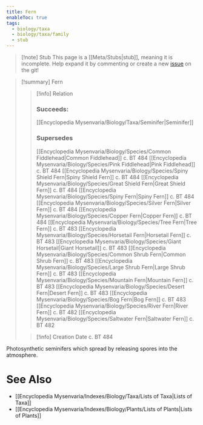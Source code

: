 ```yaml
---
title: Fern
enableToc: true
tags:
  - biology/taxa
  - biology/taxa/family
  - stub
---
```


> [!note] Stub
> This page is a [[Meta/Stubs|stub]], meaning it is incomplete. Help expand it by commenting or create a new [issue](https://github.com/RagtimeGal/quartz--encyclopedia-mysenvaria/issues/new/choose) on the git!


> [!summary] Fern
> > [!info] Relation
> > ### Succeeds:
> > [[Encyclopedia Mysenvaria/Biology/Taxa/Seminifer|Seminifer]]
> > ### Supersedes 
> > [[Encyclopedia Mysenvaria/Biology/Species/Common Fiddlehead|Common Fiddlehead]] c. BT 484
> > [[Encyclopedia Mysenvaria/Biology/Species/Pink Fiddlehead|Pink Fiddlehead]] c. BT 484
> > [[Encyclopedia Mysenvaria/Biology/Species/Spiny Shield Fern|Spiny Shield Fern]] c. BT 484
> > [[Encyclopedia Mysenvaria/Biology/Species/Great Shield Fern|Great Shield Fern]] c. BT 484
> > [[Encyclopedia Mysenvaria/Biology/Species/Spiny Fern|Spiny Fern]] c. BT 484
> > [[Encyclopedia Mysenvaria/Biology/Species/Silver Fern|Silver Fern]] c. BT 484
> > [[Encyclopedia Mysenvaria/Biology/Species/Copper Fern|Copper Fern]] c. BT 484
> > [[Encyclopedia Mysenvaria/Biology/Species/Tree Fern|Tree Fern]] c. BT 483
> > [[Encyclopedia Mysenvaria/Biology/Species/Horsetail Fern|Horsetail Fern]] c. BT 483
> > [[Encyclopedia Mysenvaria/Biology/Species/Giant Horsetail|Giant Horsetail]] c. BT 483
> > [[Encyclopedia Mysenvaria/Biology/Species/Common Shrub Fern|Common Shrub Fern]] c. BT 483
> > [[Encyclopedia Mysenvaria/Biology/Species/Large Shrub Fern|Large Shrub Fern]] c. BT 483
> > [[Encyclopedia Mysenvaria/Biology/Species/Mountain Fern|Mountain Fern]] c. BT 483
> > [[Encyclopedia Mysenvaria/Biology/Species/Desert Fern|Desert Fern]] c. BT 483
> > [[Encyclopedia Mysenvaria/Biology/Species/Bog Fern|Bog Fern]] c. BT 483
> > [[Encyclopedia Mysenvaria/Biology/Species/River Fern|River Fern]] c. BT 482
> > [[Encyclopedia Mysenvaria/Biology/Species/Saltwater Fern|Saltwater Fern]] c. BT 482
>
> > [!info] Creation Date
> > c. BT 484

Photosynthetic seminifers which spread by releasing spores into the atmosphere.

# See Also
- [[Encyclopedia Mysenvaria/Indexes/Biology/Taxa/Lists of Taxa|Lists of Taxa]]
- [[Encyclopedia Mysenvaria/Indexes/Biology/Plants/Lists of Plants|Lists of Plants]]
